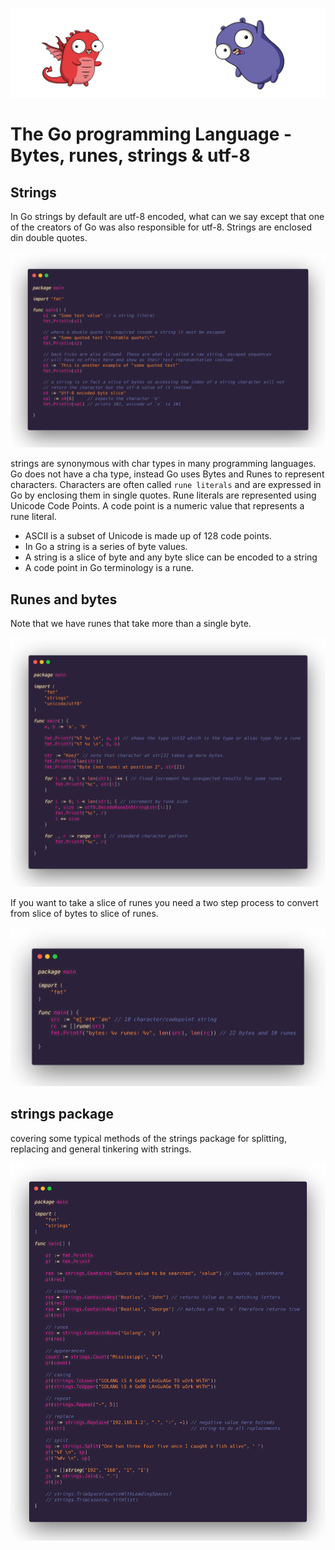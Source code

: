 ![](/assets/gologo.png)

# The Go programming Language - Bytes, runes, strings & utf-8

## Strings

In Go strings by default are utf-8 encoded, what can we say except that one of the creators of Go was also responsible for utf-8. Strings are enclosed din double quotes.

![](/core/src/07-bytes-runes-strings-utf8/assets/701-strings.png)

strings are synonymous with char types in many programming languages. Go does not have a cha type, instead Go uses Bytes and Runes to represent characters. Characters are often called `rune literals` and are expressed in Go by enclosing them in single quotes. Rune literals are represented using Unicode Code Points. A code point is a numeric value that represents a rune literal.

- ASCII is a subset of Unicode is made up of 128 code points.
- In Go a string is a series of byte values.
- A string is a slice of byte and any byte slice can be encoded to a string
- A code point in Go terminology is a rune.

## Runes and bytes

Note that we have runes that take more than a single byte.

![](/core/src/07-bytes-runes-strings-utf8/assets/702-runes.png)

If you want to take a slice of runes you need a two step process to convert from slice of bytes to slice of runes.

![](/core/src/07-bytes-runes-strings-utf8/assets/703-rune-slice.png)

## strings package

covering some typical methods of the strings package for splitting, replacing and general tinkering with strings.

![](/core/src/07-bytes-runes-strings-utf8/assets/704-pkg.png)
